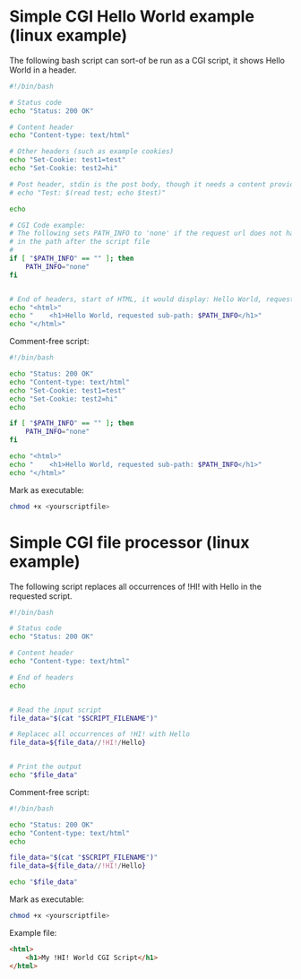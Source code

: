 # Simple CGI Hello World example (linux example)
The following bash script can sort-of be run as a CGI script, it shows Hello World in a header.

```bash
#!/bin/bash

# Status code
echo "Status: 200 OK"

# Content header
echo "Content-type: text/html"

# Other headers (such as example cookies)
echo "Set-Cookie: test1=test"
echo "Set-Cookie: test2=hi"

# Post header, stdin is the post body, though it needs a content provider to work
# echo "Test: $(read test; echo $test)"

echo

# CGI Code example:
# The following sets PATH_INFO to 'none' if the request url does not have anything
# in the path after the script file
#
if [ "$PATH_INFO" == "" ]; then
    PATH_INFO="none"
fi


# End of headers, start of HTML, it would display: Hello World, requested sub-path: <something>
echo "<html>"
echo "    <h1>Hello World, requested sub-path: $PATH_INFO</h1>"
echo "</html>"
```

Comment-free script:

```bash
#!/bin/bash

echo "Status: 200 OK"
echo "Content-type: text/html"
echo "Set-Cookie: test1=test"
echo "Set-Cookie: test2=hi"
echo

if [ "$PATH_INFO" == "" ]; then
    PATH_INFO="none"
fi

echo "<html>"
echo "    <h1>Hello World, requested sub-path: $PATH_INFO</h1>"
echo "</html>"
```

Mark as executable:

```bash
chmod +x <yourscriptfile>
```

# Simple CGI file processor (linux example)
The following script replaces all occurrences of !HI! with Hello in the requested script.

```bash
#!/bin/bash

# Status code
echo "Status: 200 OK"

# Content header
echo "Content-type: text/html"

# End of headers
echo


# Read the input script
file_data="$(cat "$SCRIPT_FILENAME")"

# Replacec all occurrences of !HI! with Hello
file_data=${file_data//!HI!/Hello}


# Print the output
echo "$file_data"
```

Comment-free script:

```bash
#!/bin/bash

echo "Status: 200 OK"
echo "Content-type: text/html"
echo

file_data="$(cat "$SCRIPT_FILENAME")"
file_data=${file_data//!HI!/Hello}

echo "$file_data"
```

Mark as executable:

```bash
chmod +x <yourscriptfile>
```

Example file:

```html
<html>
	<h1>My !HI! World CGI Script</h1>
</html>
```
